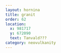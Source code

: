 ```yaml
---
layout: hornina
title: granit
order: 62
location:
  x: 981717
  y: 672090
  text: Tanvald???
category: neovulkanity
---
```



